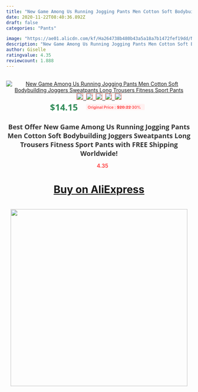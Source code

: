 ```yaml
---
title: "New Game Among Us Running Jogging Pants Men Cotton Soft Bodybuilding Joggers Sweatpants Long Trousers Fitness Sport Pants"
date: 2020-11-22T08:40:36.892Z
draft: false
categories: "Pants"

image: "https://ae01.alicdn.com/kf/Ha264738b480b43a5a18a7b1472fef19dd/New-Game-Among-Us-Running-Jogging-Pants-Men-Cotton-Soft-Bodybuilding-Joggers-Sweatpants-Long-Trousers-Fitness.jpg"
description: "New Game Among Us Running Jogging Pants Men Cotton Soft Bodybuilding Joggers Sweatpants Long Trousers Fitness Sport Pants"
author: Giselle
ratingvalue: 4.35
reviewcount: 1.888
---
```

<br>
<div style="text-align: center;">
<a href="https://s.click.aliexpress.com/e/_ApzzOH" target="_blank" rel="nofollow noopener noreferrer"><img alt="New Game Among Us Running Jogging Pants Men Cotton Soft Bodybuilding Joggers Sweatpants Long Trousers Fitness Sport Pants" class="magnifier-image" src="https://ae01.alicdn.com/kf/Ha264738b480b43a5a18a7b1472fef19dd/New-Game-Among-Us-Running-Jogging-Pants-Men-Cotton-Soft-Bodybuilding-Joggers-Sweatpants-Long-Trousers-Fitness.jpg_640x640.jpg">
<br>
<img style="border:1px solid salmon" src="https://ae01.alicdn.com/kf/Ha264738b480b43a5a18a7b1472fef19dd/New-Game-Among-Us-Running-Jogging-Pants-Men-Cotton-Soft-Bodybuilding-Joggers-Sweatpants-Long-Trousers-Fitness.jpg_120x120.jpg">&nbsp;&nbsp;<img style="border:1px solid salmon" src="https://ae01.alicdn.com/kf/H9a65e2e7f35c4ef9a84e61eca0047b9eP/New-Game-Among-Us-Running-Jogging-Pants-Men-Cotton-Soft-Bodybuilding-Joggers-Sweatpants-Long-Trousers-Fitness.jpg_120x120.jpg">&nbsp;&nbsp;<img style="border:1px solid salmon" src="https://ae01.alicdn.com/kf/H9a6bd21ae3514786999c26d0b3e0f52fA/New-Game-Among-Us-Running-Jogging-Pants-Men-Cotton-Soft-Bodybuilding-Joggers-Sweatpants-Long-Trousers-Fitness.jpg_120x120.jpg">&nbsp;&nbsp;<img style="border:1px solid salmon" src="https://ae01.alicdn.com/kf/H26f34cc365944a2dbb6088118c5c0fc3c/New-Game-Among-Us-Running-Jogging-Pants-Men-Cotton-Soft-Bodybuilding-Joggers-Sweatpants-Long-Trousers-Fitness.jpg_120x120.jpg">&nbsp;&nbsp;<img style="border:1px solid salmon" src="https://ae01.alicdn.com/kf/H00437492aaa54d6a8c51c7ac765721edH/New-Game-Among-Us-Running-Jogging-Pants-Men-Cotton-Soft-Bodybuilding-Joggers-Sweatpants-Long-Trousers-Fitness.jpg_120x120.jpg"></a></div><br0>
<div style="text-align: center;"><span style="background-color: white; border: 0px; box-sizing: border-box; color: seagreen; display: inline-block; font-family: &quot;open sans&quot; , &quot;arial&quot; , &quot;helvetica&quot; , sans-serif , &quot;heiti&quot;; font-size: 24px; font-stretch: inherit; font-weight: 700; line-height: inherit; margin: 0px 10px 0px 0px; padding: 0px; vertical-align: middle;">$14.15 </span>
<span style="background: rgb(255 , 241 , 241); border-radius: 3px; border: 0px; box-sizing: border-box; color: #ff4747; display: inline-block; font-family: inherit; font-size: 12px; font-stretch: inherit; font-style: inherit; font-variant: inherit; font-weight: 600; line-height: inherit; margin: 0px; padding: 2px 5px; transform: scale(0.9); vertical-align: middle;">Original Price : <b style="text-decoration: line-through;">$20.22 </b> 30%&nbsp;&nbsp;</span></div>
<h1 style="color: #333333; display: inline-block; font-family: &quot;open sans&quot; , &quot;arial&quot; , &quot;helvetica&quot; , sans-serif , &quot;heiti&quot;; font-size: 18px; font-stretch: inherit; font-weight: 700; text-align: center;">Best Offer New Game Among Us Running Jogging Pants Men Cotton Soft Bodybuilding Joggers Sweatpants Long Trousers Fitness Sport Pants with FREE Shipping Worldwide!</h1>
<div style="color: #ff4747; text-align: center;">
<img src="https://4.bp.blogspot.com/-M0ZcTcb-5uY/XleCXlxnR4I/AAAAAAAAAEc/OrjgMkXV1oMQFaCRZj5HQwOCBcu3w1FegCPcBGAYYCw/s1600/star.png" style="height: 15px;">&nbsp;<b>4.35</b></div>
<div class="button_cont" align="center"><a class="buynow_a" href="https://s.click.aliexpress.com/e/_ApzzOH" target="_blank" rel="nofollow noopener noreferrer"><H1>Buy on AliExpress</H1></a></div><br>
<div class="separator" style="clear: both; text-align: center;">
<img src="https://lh3.googleusercontent.com/-pTy5HemUv9M/XlePHvY0dAI/AAAAAAAAAE4/0nX5iRUoIWY8eMW9Dpxeirr157OZliDIgCLcBGAsYHQ/s1600/badge.gif" width="480">
</div>
